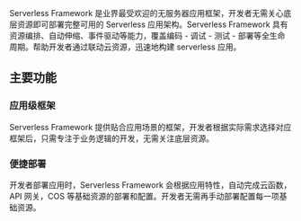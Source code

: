 Serverless Framework 是业界最受欢迎的无服务器应用框架，开发者无需关心底层资源即可部署完整可用的 Serverless 应用架构。Serverless Framework 具有资源编排、自动伸缩、事件驱动等能力，覆盖编码 - 调试 - 测试 - 部署等全生命周期。帮助开发者通过联动云资源，迅速地构建 serverless 应用。



## 主要功能

### 应用级框架
Serverless Framework 提供贴合应用场景的框架，开发者根据实际需求选择对应框架后，只需专注于业务逻辑的开发，无需关注底层资源。

### 便捷部署
开发者部署应用时，Serverless Framework 会根据应用特性，自动完成云函数，API 网关，COS 等基础资源的部署和配置。开发者无需再手动部署配置每一项基础资源。

